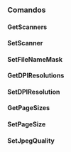 ### Comandos

#### GetScanners

#### SetScanner

#### SetFileNameMask

#### GetDPIResolutions

#### SetDPIResolution

#### GetPageSizes 

#### SetPageSize 

#### SetJpegQuality







